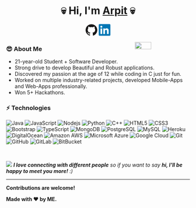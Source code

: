 <h1 align="center">💀 Hi, I'm <a href="http://arpit-portfolio.herokuapp.com/">Arpit</a> 💀</h1>

<p align="center">
  <a href="https://github.com/arpitkushwaha"><img alt="GitHub" title="GitHub" height="32" width="32" src="https://raw.githubusercontent.com/arpitkushwaha/arpitkushwaha/master/assets/github.svg"></a>
  <a href="https://www.linkedin.com/in/arpit-kushwaha-930443172"><img alt="LinkedIn" title="LinkedIn" height="32" width="32" src="https://raw.githubusercontent.com/arpitkushwaha/arpitkushwaha/master/assets/linkedin.svg"></a>
</p>

<img align="right" src="https://media.giphy.com/media/Lny6Rw04nsOOc/giphy.gif" height=30% width="30%"/>

### 😎 About Me

- 21-year-old Student + Software Developer.
- Strong drive to develop Beautiful and Robust applications. 
- Discovered my passion at the age of 12 while coding in C just for fun. 
- Worked on multiple industry-related projects, developed Mobile-Apps and Web-Apps professionally. 
- Won 5+ Hackathons. 

### ⚡ Technologies

![Java](https://img.shields.io/badge/-JAVA-0d47a1?style=flat-square&logo=java)
![JavaScript](https://img.shields.io/badge/-JavaScript-black?style=flat-square&logo=javascript)
![Nodejs](https://img.shields.io/badge/-Nodejs-black?style=flat-square&logo=Node.js)
![Python](https://img.shields.io/badge/-Python-black?style=flat-square&logo=Python)
![C++](https://img.shields.io/badge/-C++-00599C?style=flat-square&logo=c)
![HTML5](https://img.shields.io/badge/-HTML5-E34F26?style=flat-square&logo=html5&logoColor=white)
![CSS3](https://img.shields.io/badge/-CSS3-1572B6?style=flat-square&logo=css3)
![Bootstrap](https://img.shields.io/badge/-Bootstrap-563D7C?style=flat-square&logo=bootstrap)
![TypeScript](https://img.shields.io/badge/-TypeScript-007ACC?style=flat-square&logo=typescript)
![MongoDB](https://img.shields.io/badge/-MongoDB-black?style=flat-square&logo=mongodb)
![PostgreSQL](https://img.shields.io/badge/-PostgreSQL-336791?style=flat-square&logo=postgresql)
![MySQL](https://img.shields.io/badge/-MySQL-black?style=flat-square&logo=mysql)
![Heroku](https://img.shields.io/badge/-Heroku-430098?style=flat-square&logo=heroku)
![DigitalOcean](https://img.shields.io/badge/-Digital%20Ocean-darkblue?style=flat-square&logo=digitalocean)
![Amazon AWS](https://img.shields.io/badge/Amazon%20AWS-232F3E?style=flat-square&logo=amazon-aws)
![Microsoft Azure](https://img.shields.io/badge/Microsoft%20Azure-232F7E?style=flat-square&logo=microsoft-azure)
![Google Cloud](https://img.shields.io/badge/Google%20Cloud-black?style=flat-square&logo=google-cloud)
![Git](https://img.shields.io/badge/-Git-black?style=flat-square&logo=git)
![GitHub](https://img.shields.io/badge/-GitHub-181717?style=flat-square&logo=github)
![GitLab](https://img.shields.io/badge/-GitLab-FCA121?style=flat-square&logo=gitlab)
![BitBucket](https://img.shields.io/badge/-BitBucket-darkblue?style=flat-square&logo=bitbucket)

<br/>

<img src="https://media.giphy.com/media/LnQjpWaON8nhr21vNW/giphy.gif" width="60"> <em><b>I love connecting with different people</b> so if you want to say <b>hi, I'll be happy to meet you more!</b> :)</em>

---


**Contributions are welcome!**

**Made with :heart: by ME.**
